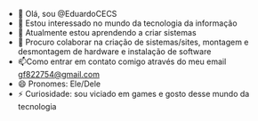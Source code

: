 - 👋 Olá, sou @EduardoCECS
- 👀 Estou interessado no mundo da tecnologia da informação
- 🌱 Atualmente estou aprendendo a criar sistemas
- 💞️ Procuro colaborar na criação de sistemas/sites, montagem e desmontagem de hardware e instalação de software
- 📫Como entrar em contato comigo através do meu email gf822754@gmail.com
- 😄 Pronomes: Ele/Dele
- ⚡ Curiosidade: sou viciado em games e gosto desse mundo da tecnologia 
